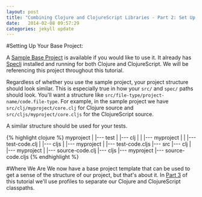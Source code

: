 ```yaml
---
layout: post
title: "Combining Clojure and ClojureScript Libraries - Part 2: Set Up Your Base Project"
date:   2014-02-08 09:57:29
categories: jekyll update
---
```


[8thLight]: https://8thlight.com
[speclj]:    https://github.com/slagyr/speclj 
[sample_project]: https://github.com/AndrewZures/combining_clj_cljs_libraries/tree/base_project
[part_3]: http://localhost:4000/jekyll/update/2014/02/08/clj-cljs-pt3-dividing-profiles.html

#Setting Up Your Base Project:

A [Sample Base Project][sample_project] is available if you would like to use it.  It already has [Speclj][speclj] installed and running for both Clojure and ClojureScript.  We will be referencing this project throughout this tutorial.  

Regardless of whether you use the sample project, your project structure should look similar.  This is especially true in how your `src/` and `spec/` paths should look.  You'll want a structure like `src/file-type/project-name/code.file-type`.  For example, in the sample project we have `src/clj/myproject/core.clj` for Clojure source and `src/cljs/myproject/core.cljs` for the ClojureScript source. 

A similar structure should be used for your tests.


{% highlight clojure %}
myproject
   |
   |--- test
   |     |--- clj
   |     |    |--- myproject
   |     |            |--- test-code.clj
   |     |--- cljs
   |           |--- myproject
   |                   |--- test-code.cljs
   |--- src
         |--- clj
         |     |--- myproject
         |             |--- source-code.clj
         |--- cljs
              |--- myproject
                       |--- source-code.cljs
{% endhighlight %}

#Where We Are
We now have a base project template that can be used to get a sense of the structure of our project, but that's about it.  In [Part 3][part_3] of this tutorial we'll use profiles to separate our Clojure and ClojureScript classpaths.
